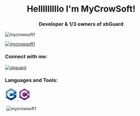 <h1 align="center">Helllllllllo I'm MyCrowSoft!</h1>
<h3 align="center">Developer & 1/3 owners of xbGuard</h3>

<p align="left"> <img src="https://komarev.com/ghpvc/?username=mycrowsoft1&label=Profile%20views&color=0e75b6&style=flat" alt="mycrowsoft1" /> </p>

<p align="left"> <a href="https://github.com/ryo-ma/github-profile-trophy"><img src="https://github-profile-trophy.vercel.app/?username=mycrowsoft1" alt="mycrowsoft1" /></a> </p>

<h3 align="left">Connect with me:</h3>
<p align="left">
<a href="https://discord.gg/xbguard" target="blank"><img align="center" src="https://raw.githubusercontent.com/rahuldkjain/github-profile-readme-generator/master/src/images/icons/Social/discord.svg" alt="xbguard" height="30" width="40" /></a>
</p>

<h3 align="left">Languages and Tools:</h3>
<p align="left"> <a href="https://www.w3schools.com/cpp/" target="_blank" rel="noreferrer"> <img src="https://raw.githubusercontent.com/devicons/devicon/master/icons/cplusplus/cplusplus-original.svg" alt="cplusplus" width="40" height="40"/> </a> <a href="https://www.w3schools.com/cs/" target="_blank" rel="noreferrer"> <img src="https://raw.githubusercontent.com/devicons/devicon/master/icons/csharp/csharp-original.svg" alt="csharp" width="40" height="40"/> </a> </p>

<p>&nbsp;<img align="center" src="https://github-readme-stats.vercel.app/api?username=mycrowsoft1&show_icons=true&locale=en" alt="mycrowsoft1" /></p>
